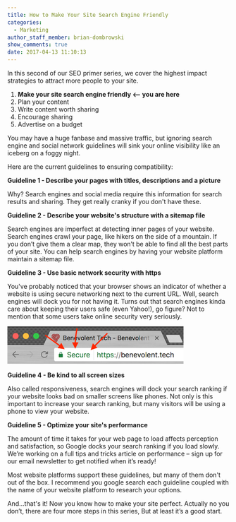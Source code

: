 ```yaml
---
title: How to Make Your Site Search Engine Friendly
categories:
  - Marketing
author_staff_member: brian-dombrowski
show_comments: true
date: 2017-04-13 11:10:13
---
```



In this second of our SEO primer series, we cover the highest impact strategies to attract more people to your site.

1. **Make your site search engine friendly &lt;– you are here**
2. Plan your content
3. Write content worth sharing
4. Encourage sharing
5. Advertise on a budget

You may have a huge fanbase and massive traffic, but ignoring search engine and social network guidelines will sink your online visibility like an iceberg on a foggy night.

Here are the current guidelines to ensuring compatibility:

**Guideline 1 - Describe your pages with titles, descriptions and a picture**

Why? Search engines and social media require this information for search results and sharing. They get really cranky if you don't have these.

**Guideline 2 - Describe your website's structure with a sitemap file**

Search engines are imperfect at detecting inner pages of your website. Search engines crawl your page, like hikers on the side of a mountain. If you don’t give them a clear map, they won’t be able to find all the best parts of your site. You can help search engines by having your website platform maintain a sitemap file.

**Guideline 3 - Use basic network security with https**

You've probably noticed that your browser shows an indicator of whether a website is using secure networking next to the current URL. Well, search engines will dock you for not having it. Turns out that search engines kinda care about keeping their users safe (even Yahoo!), go figure? Not to mention that some users take online security very seriously.

![](/uploads/versions/https---x----400-85x---.png)

**Guideline 4 - Be kind to all screen sizes**

Also called responsiveness, search engines will dock your search ranking if your website looks bad on smaller screens like phones. Not only is this important to increase your search ranking, but many visitors will be using a phone to view your website.

**Guideline 5 - Optimize your site's performance**

The amount of time it takes for your web page to load affects perception and satisfaction, so Google docks your search ranking if you load slowly. We’re working on a full tips and tricks article on performance – sign up for our email newsletter to get notified when it’s ready!

Most website platforms support these guidelines, but many of them don't out of the box. I recommend you google search each guideline coupled with the name of your website platform to research your options.

And…that's it! Now you know how to make your site perfect. Actually no you don’t, there are four more steps in this series, But at least it’s a good start.
